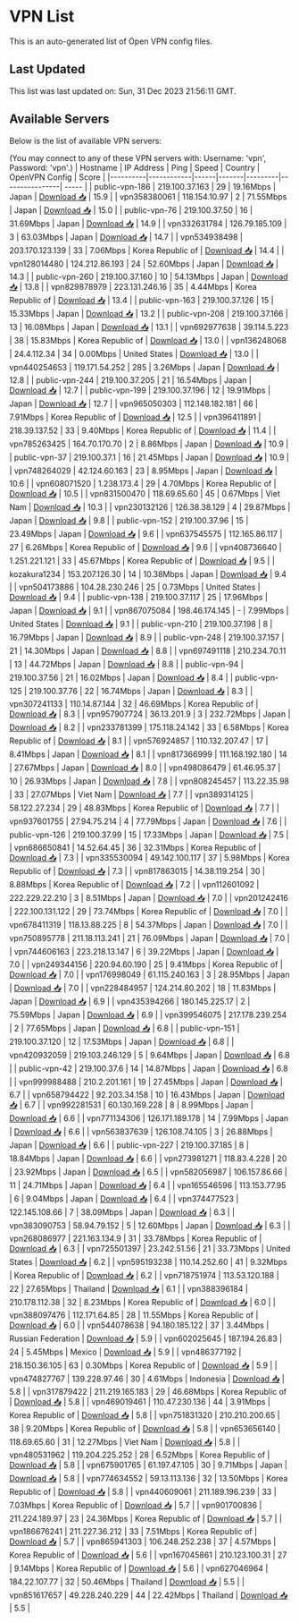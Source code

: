 # VPN List

This is an auto-generated list of Open VPN config files.

## Last Updated

This list was last updated on: Sun, 31 Dec 2023 21:56:11 GMT.

## Available Servers

Below is the list of available VPN servers:

(You may connect to any of these VPN servers with: Username: 'vpn', Password: 'vpn'.)
| Hostname | IP Address | Ping | Speed | Country | OpenVPN Config | Score |
|----------|------------|------|-------|---------|----------------| ----- |
| public-vpn-186 | 219.100.37.163 | 29 | 19.16Mbps | Japan | [Download 📥](./configs/server_0_JP.ovpn) | 15.9 |
| vpn358380061 | 118.154.10.97 | 2 | 71.55Mbps | Japan | [Download 📥](./configs/server_1_JP.ovpn) | 15.0 |
| public-vpn-76 | 219.100.37.50 | 16 | 31.69Mbps | Japan | [Download 📥](./configs/server_2_JP.ovpn) | 14.9 |
| vpn332631784 | 126.79.185.109 | 3 | 63.03Mbps | Japan | [Download 📥](./configs/server_3_JP.ovpn) | 14.7 |
| vpn534938498 | 203.170.123.139 | 33 | 7.06Mbps | Korea Republic of | [Download 📥](./configs/server_4_KR.ovpn) | 14.4 |
| vpn128014480 | 124.212.86.193 | 24 | 52.60Mbps | Japan | [Download 📥](./configs/server_5_JP.ovpn) | 14.3 |
| public-vpn-260 | 219.100.37.160 | 10 | 54.13Mbps | Japan | [Download 📥](./configs/server_6_JP.ovpn) | 13.8 |
| vpn829878979 | 223.131.246.16 | 35 | 4.44Mbps | Korea Republic of | [Download 📥](./configs/server_7_KR.ovpn) | 13.4 |
| public-vpn-163 | 219.100.37.126 | 15 | 15.33Mbps | Japan | [Download 📥](./configs/server_8_JP.ovpn) | 13.2 |
| public-vpn-208 | 219.100.37.166 | 13 | 16.08Mbps | Japan | [Download 📥](./configs/server_9_JP.ovpn) | 13.1 |
| vpn692977638 | 39.114.5.223 | 38 | 15.83Mbps | Korea Republic of | [Download 📥](./configs/server_10_KR.ovpn) | 13.0 |
| vpn136248068 | 24.4.112.34 | 34 | 0.00Mbps | United States | [Download 📥](./configs/server_11_US.ovpn) | 13.0 |
| vpn440254653 | 119.171.54.252 | 285 | 3.26Mbps | Japan | [Download 📥](./configs/server_12_JP.ovpn) | 12.8 |
| public-vpn-244 | 219.100.37.205 | 21 | 16.54Mbps | Japan | [Download 📥](./configs/server_13_JP.ovpn) | 12.7 |
| public-vpn-199 | 219.100.37.196 | 12 | 19.91Mbps | Japan | [Download 📥](./configs/server_14_JP.ovpn) | 12.7 |
| vpn965050303 | 112.148.182.181 | 66 | 7.91Mbps | Korea Republic of | [Download 📥](./configs/server_15_KR.ovpn) | 12.5 |
| vpn396411891 | 218.39.137.52 | 33 | 9.40Mbps | Korea Republic of | [Download 📥](./configs/server_16_KR.ovpn) | 11.4 |
| vpn785263425 | 164.70.170.70 | 2 | 8.86Mbps | Japan | [Download 📥](./configs/server_17_JP.ovpn) | 10.9 |
| public-vpn-37 | 219.100.37.1 | 16 | 21.45Mbps | Japan | [Download 📥](./configs/server_18_JP.ovpn) | 10.9 |
| vpn748264029 | 42.124.60.163 | 23 | 8.95Mbps | Japan | [Download 📥](./configs/server_19_JP.ovpn) | 10.6 |
| vpn608071520 | 1.238.173.4 | 29 | 4.70Mbps | Korea Republic of | [Download 📥](./configs/server_20_KR.ovpn) | 10.5 |
| vpn831500470 | 118.69.65.60 | 45 | 0.67Mbps | Viet Nam | [Download 📥](./configs/server_21_VN.ovpn) | 10.3 |
| vpn230132126 | 126.38.38.129 | 4 | 29.87Mbps | Japan | [Download 📥](./configs/server_22_JP.ovpn) | 9.8 |
| public-vpn-152 | 219.100.37.96 | 15 | 23.49Mbps | Japan | [Download 📥](./configs/server_23_JP.ovpn) | 9.6 |
| vpn637545575 | 112.165.86.117 | 27 | 6.26Mbps | Korea Republic of | [Download 📥](./configs/server_24_KR.ovpn) | 9.6 |
| vpn408736640 | 1.251.221.121 | 33 | 45.67Mbps | Korea Republic of | [Download 📥](./configs/server_25_KR.ovpn) | 9.5 |
| kozakura1234 | 153.207.126.30 | 14 | 10.38Mbps | Japan | [Download 📥](./configs/server_26_JP.ovpn) | 9.4 |
| vpn504173886 | 104.28.230.246 | 25 | 0.73Mbps | United States | [Download 📥](./configs/server_27_US.ovpn) | 9.4 |
| public-vpn-138 | 219.100.37.117 | 25 | 17.96Mbps | Japan | [Download 📥](./configs/server_28_JP.ovpn) | 9.1 |
| vpn867075084 | 198.46.174.145 | - | 7.99Mbps | United States | [Download 📥](./configs/server_29_US.ovpn) | 9.1 |
| public-vpn-210 | 219.100.37.198 | 8 | 16.79Mbps | Japan | [Download 📥](./configs/server_30_JP.ovpn) | 8.9 |
| public-vpn-248 | 219.100.37.157 | 21 | 14.30Mbps | Japan | [Download 📥](./configs/server_31_JP.ovpn) | 8.8 |
| vpn697491118 | 210.234.70.11 | 13 | 44.72Mbps | Japan | [Download 📥](./configs/server_32_JP.ovpn) | 8.8 |
| public-vpn-94 | 219.100.37.56 | 21 | 16.02Mbps | Japan | [Download 📥](./configs/server_33_JP.ovpn) | 8.4 |
| public-vpn-125 | 219.100.37.76 | 22 | 16.74Mbps | Japan | [Download 📥](./configs/server_34_JP.ovpn) | 8.3 |
| vpn307241133 | 110.14.87.144 | 32 | 46.69Mbps | Korea Republic of | [Download 📥](./configs/server_35_KR.ovpn) | 8.3 |
| vpn957907724 | 36.13.201.9 | 3 | 232.72Mbps | Japan | [Download 📥](./configs/server_36_JP.ovpn) | 8.2 |
| vpn233781399 | 175.118.24.142 | 33 | 6.58Mbps | Korea Republic of | [Download 📥](./configs/server_37_KR.ovpn) | 8.1 |
| vpn576924857 | 110.132.207.47 | 17 | 8.41Mbps | Japan | [Download 📥](./configs/server_38_JP.ovpn) | 8.1 |
| vpn817366999 | 111.168.192.180 | 14 | 27.67Mbps | Japan | [Download 📥](./configs/server_39_JP.ovpn) | 8.0 |
| vpn498086479 | 61.46.95.37 | 10 | 26.93Mbps | Japan | [Download 📥](./configs/server_40_JP.ovpn) | 7.8 |
| vpn808245457 | 113.22.35.98 | 33 | 27.07Mbps | Viet Nam | [Download 📥](./configs/server_41_VN.ovpn) | 7.7 |
| vpn389314125 | 58.122.27.234 | 29 | 48.83Mbps | Korea Republic of | [Download 📥](./configs/server_42_KR.ovpn) | 7.7 |
| vpn937601755 | 27.94.75.214 | 4 | 77.79Mbps | Japan | [Download 📥](./configs/server_43_JP.ovpn) | 7.6 |
| public-vpn-126 | 219.100.37.99 | 15 | 17.33Mbps | Japan | [Download 📥](./configs/server_44_JP.ovpn) | 7.5 |
| vpn686650841 | 14.52.64.45 | 36 | 32.31Mbps | Korea Republic of | [Download 📥](./configs/server_45_KR.ovpn) | 7.3 |
| vpn335530094 | 49.142.100.117 | 37 | 5.98Mbps | Korea Republic of | [Download 📥](./configs/server_46_KR.ovpn) | 7.3 |
| vpn817863015 | 14.38.119.254 | 30 | 8.88Mbps | Korea Republic of | [Download 📥](./configs/server_47_KR.ovpn) | 7.2 |
| vpn112601092 | 222.229.22.210 | 3 | 8.51Mbps | Japan | [Download 📥](./configs/server_48_JP.ovpn) | 7.0 |
| vpn201242416 | 222.100.131.122 | 29 | 73.74Mbps | Korea Republic of | [Download 📥](./configs/server_49_KR.ovpn) | 7.0 |
| vpn678411319 | 118.13.88.225 | 8 | 54.37Mbps | Japan | [Download 📥](./configs/server_50_JP.ovpn) | 7.0 |
| vpn750895778 | 211.18.113.241 | 21 | 76.09Mbps | Japan | [Download 📥](./configs/server_51_JP.ovpn) | 7.0 |
| vpn744606163 | 223.218.13.147 | 6 | 39.22Mbps | Japan | [Download 📥](./configs/server_52_JP.ovpn) | 7.0 |
| vpn249344156 | 220.94.60.190 | 25 | 9.41Mbps | Korea Republic of | [Download 📥](./configs/server_53_KR.ovpn) | 7.0 |
| vpn176998049 | 61.115.240.163 | 3 | 28.95Mbps | Japan | [Download 📥](./configs/server_54_JP.ovpn) | 7.0 |
| vpn228484957 | 124.214.80.202 | 18 | 11.83Mbps | Japan | [Download 📥](./configs/server_55_JP.ovpn) | 6.9 |
| vpn435394266 | 180.145.225.17 | 2 | 75.59Mbps | Japan | [Download 📥](./configs/server_56_JP.ovpn) | 6.9 |
| vpn399546075 | 217.178.239.254 | 2 | 77.65Mbps | Japan | [Download 📥](./configs/server_57_JP.ovpn) | 6.8 |
| public-vpn-151 | 219.100.37.120 | 12 | 17.53Mbps | Japan | [Download 📥](./configs/server_58_JP.ovpn) | 6.8 |
| vpn420932059 | 219.103.246.129 | 5 | 9.64Mbps | Japan | [Download 📥](./configs/server_59_JP.ovpn) | 6.8 |
| public-vpn-42 | 219.100.37.6 | 14 | 14.87Mbps | Japan | [Download 📥](./configs/server_60_JP.ovpn) | 6.8 |
| vpn999988488 | 210.2.201.161 | 19 | 27.45Mbps | Japan | [Download 📥](./configs/server_61_JP.ovpn) | 6.7 |
| vpn658794422 | 92.203.34.158 | 10 | 16.43Mbps | Japan | [Download 📥](./configs/server_62_JP.ovpn) | 6.7 |
| vpn992281531 | 60.130.169.228 | 8 | 8.99Mbps | Japan | [Download 📥](./configs/server_63_JP.ovpn) | 6.6 |
| vpn771134306 | 126.171.189.178 | 14 | 7.99Mbps | Japan | [Download 📥](./configs/server_64_JP.ovpn) | 6.6 |
| vpn563837639 | 126.108.74.105 | 3 | 26.88Mbps | Japan | [Download 📥](./configs/server_65_JP.ovpn) | 6.6 |
| public-vpn-227 | 219.100.37.185 | 8 | 18.84Mbps | Japan | [Download 📥](./configs/server_66_JP.ovpn) | 6.6 |
| vpn273981271 | 118.83.4.228 | 20 | 23.92Mbps | Japan | [Download 📥](./configs/server_67_JP.ovpn) | 6.5 |
| vpn582056987 | 106.157.86.66 | 11 | 24.71Mbps | Japan | [Download 📥](./configs/server_68_JP.ovpn) | 6.4 |
| vpn165546596 | 113.153.77.95 | 6 | 9.04Mbps | Japan | [Download 📥](./configs/server_69_JP.ovpn) | 6.4 |
| vpn374477523 | 122.145.108.66 | 7 | 38.09Mbps | Japan | [Download 📥](./configs/server_70_JP.ovpn) | 6.3 |
| vpn383090753 | 58.94.79.152 | 5 | 12.60Mbps | Japan | [Download 📥](./configs/server_71_JP.ovpn) | 6.3 |
| vpn268086977 | 221.163.134.9 | 31 | 33.78Mbps | Korea Republic of | [Download 📥](./configs/server_72_KR.ovpn) | 6.3 |
| vpn725501397 | 23.242.51.56 | 21 | 33.73Mbps | United States | [Download 📥](./configs/server_73_US.ovpn) | 6.2 |
| vpn595193238 | 110.14.252.60 | 41 | 9.32Mbps | Korea Republic of | [Download 📥](./configs/server_74_KR.ovpn) | 6.2 |
| vpn718751974 | 113.53.120.188 | 22 | 27.65Mbps | Thailand | [Download 📥](./configs/server_75_TH.ovpn) | 6.1 |
| vpn388396184 | 210.178.112.38 | 32 | 8.23Mbps | Korea Republic of | [Download 📥](./configs/server_76_KR.ovpn) | 6.0 |
| vpn388097476 | 112.171.64.85 | 28 | 11.55Mbps | Korea Republic of | [Download 📥](./configs/server_77_KR.ovpn) | 6.0 |
| vpn544078638 | 94.180.185.122 | 37 | 3.44Mbps | Russian Federation | [Download 📥](./configs/server_78_RU.ovpn) | 5.9 |
| vpn602025645 | 187.194.26.83 | 24 | 5.45Mbps | Mexico | [Download 📥](./configs/server_79_MX.ovpn) | 5.9 |
| vpn486377192 | 218.150.36.105 | 63 | 0.30Mbps | Korea Republic of | [Download 📥](./configs/server_80_KR.ovpn) | 5.9 |
| vpn474827767 | 139.228.97.46 | 30 | 4.61Mbps | Indonesia | [Download 📥](./configs/server_81_ID.ovpn) | 5.8 |
| vpn317879422 | 211.219.165.183 | 29 | 46.68Mbps | Korea Republic of | [Download 📥](./configs/server_82_KR.ovpn) | 5.8 |
| vpn469019461 | 110.47.230.136 | 44 | 3.91Mbps | Korea Republic of | [Download 📥](./configs/server_83_KR.ovpn) | 5.8 |
| vpn751831320 | 210.210.200.65 | 38 | 9.20Mbps | Korea Republic of | [Download 📥](./configs/server_84_KR.ovpn) | 5.8 |
| vpn653656140 | 118.69.65.60 | 31 | 12.27Mbps | Viet Nam | [Download 📥](./configs/server_85_VN.ovpn) | 5.8 |
| vpn480531962 | 119.204.225.252 | 28 | 6.52Mbps | Korea Republic of | [Download 📥](./configs/server_86_KR.ovpn) | 5.8 |
| vpn675901765 | 61.197.47.105 | 30 | 9.71Mbps | Japan | [Download 📥](./configs/server_87_JP.ovpn) | 5.8 |
| vpn774634552 | 59.13.113.136 | 32 | 13.50Mbps | Korea Republic of | [Download 📥](./configs/server_88_KR.ovpn) | 5.8 |
| vpn440609061 | 211.189.196.239 | 33 | 7.03Mbps | Korea Republic of | [Download 📥](./configs/server_89_KR.ovpn) | 5.7 |
| vpn901700836 | 211.224.189.97 | 23 | 24.36Mbps | Korea Republic of | [Download 📥](./configs/server_90_KR.ovpn) | 5.7 |
| vpn186676241 | 211.227.36.212 | 33 | 7.51Mbps | Korea Republic of | [Download 📥](./configs/server_91_KR.ovpn) | 5.7 |
| vpn865941303 | 106.248.252.238 | 37 | 4.57Mbps | Korea Republic of | [Download 📥](./configs/server_92_KR.ovpn) | 5.6 |
| vpn167045861 | 210.123.100.31 | 27 | 9.14Mbps | Korea Republic of | [Download 📥](./configs/server_93_KR.ovpn) | 5.6 |
| vpn627046964 | 184.22.107.77 | 32 | 50.46Mbps | Thailand | [Download 📥](./configs/server_94_TH.ovpn) | 5.5 |
| vpn851617657 | 49.228.240.229 | 44 | 22.42Mbps | Thailand | [Download 📥](./configs/server_95_TH.ovpn) | 5.5 |

